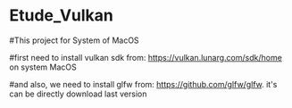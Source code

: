 # Etude_Vulkan

#This project  for System of MacOS

#first need to install vulkan sdk from: https://vulkan.lunarg.com/sdk/home on system MacOS 

#and also, we need to install glfw from: https://github.com/glfw/glfw. it's can be directly download last version 
